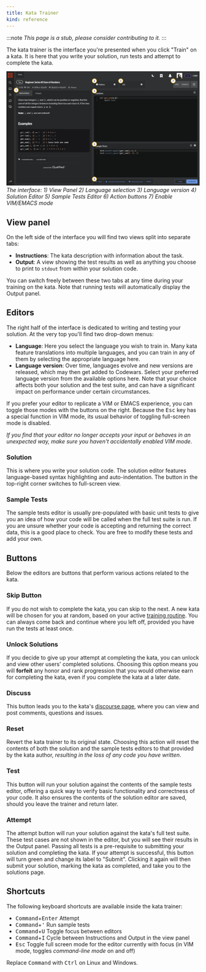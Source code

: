 ```yaml
---
title: Kata Trainer
kind: reference
---
```


:::note
*This page is a stub, please consider contributing to it.*
:::

The kata trainer is the interface you're presented when you click "Train" on a kata. It is here that you write your solution, run tests and attempt to complete the kata.

![Kata Trainer](./img/kata-trainer.png)
_The interface: 1) View Panel 2) Language selection 3) Language version 4) Solution Editor 5) Sample Tests Editor 6) Action buttons 7) Enable VIM/EMACS mode_

## View panel
On the left side of the interface you will find two views split into separate tabs:
- **Instructions**: The kata description with information about the task.
- **Output**: A view showing the test results as well as anything you choose to print to `stdout` from within your solution code.

You can switch freely between these two tabs at any time during your training on the kata. Note that running tests will automatically display the Output panel.

## Editors

The right half of the interface is dedicated to writing and testing your solution. At the very top you'll find two drop-down menus:
- **Language**: Here you select the language you wish to train in. Many kata feature translations into multiple languages, and you can train in any of them by selecting the appropriate language here. 
- **Language version**: Over time, languages evolve and new versions are released, which may then get added to Codewars. Select your preferred language version from the available options here. Note that your choice affects both your solution and the test suite, and can have a significant impact on performance under certain circumstances.

If you prefer your editor to replicate a VIM or EMACS experience, you can toggle those modes with the buttons on the right. Because the <kbd>Esc</kbd> key has a special function in VIM mode, its usual behavior of toggling full-screen mode is disabled.

_If you find that your editor no longer accepts your input or behaves in an unexpected way, make sure you haven't accidentally enabled VIM mode_.

### Solution
This is where you write your solution code. The solution editor features language-based syntax highlighting and auto-indentation. The button in the top-right corner switches to full-screen view.

### Sample Tests
The sample tests editor is usually pre-populated with basic unit tests to give you an idea of how your code will be called when the full test suite is run. If you are unsure whether your code is accepting and returning the correct data, this is a good place to check. You are free to modify these tests and add your own. 

## Buttons

Below the editors are buttons that perform various actions related to the kata.

### Skip Button
If you do not wish to complete the kata, you can skip to the next. A new kata will be chosen for you at random, based on your active [training routine](/getting-started/finding-kata#personal-trainer). You can always come back and continue where you left off, provided you have run the tests at least once.

### Unlock Solutions
If you decide to give up your attempt at completing the kata, you can unlock and view other users' completed solutions. Choosing this option means you will **forfeit** any honor and rank progression that you would otherwise earn for completing the kata, even if you complete the kata at a later date.

### Discuss
This button leads you to the kata's [discourse page](/concepts/kata/discourse), where you can view and post comments, questions and issues.

### Reset
Revert the kata trainer to its original state. Choosing this action will reset the contents of both the solution and the sample tests editors to that provided by the kata author, _resulting in the loss of any code you have written_.

### Test
This button will run your solution against the contents of the sample tests editor, offering a quick way to verify basic functionality and correctness of your code. It also ensures the contents of the solution editor are saved, should you leave the trainer and return later.

### Attempt
The attempt button will run your solution against the kata's full test suite. These test cases are not shown in the editor, but you will see their results in the Output panel. Passing all tests is a pre-requisite to submitting your solution and completing the kata. If your attempt is successful, this button will turn green and change its label to "Submit". Clicking it again will then submit your solution, marking the kata as completed, and take you to the solutions page.

## Shortcuts

The following keyboard shortcuts are available inside the kata trainer:

- <kbd>Command</kbd>+<kbd>Enter</kbd> Attempt
- <kbd>Command</kbd>+<kbd>'</kbd> Run sample tests
- <kbd>Command</kbd>+<kbd>U</kbd> Toggle focus between editors
- <kbd>Command</kbd>+<kbd>I</kbd> Cycle between Instructions and Output in the view panel
- <kbd>Esc</kbd> Toggle full screen mode for the editor currently with focus (in VIM mode, toggles _command-line mode_ on and off)

Replace <kbd>Command</kbd> with <kbd>Ctrl</kbd> on Linux and Windows.
